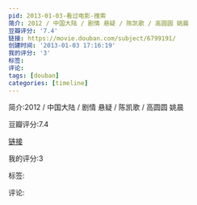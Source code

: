 ```yaml
---
pid: 2013-01-03-看过电影-搜索
简介: 2012 / 中国大陆 / 剧情 悬疑 / 陈凯歌 / 高圆圆 姚晨
豆瓣评分: '7.4'
链接: https://movie.douban.com/subject/6799191/
创建时间: '2013-01-03 17:16:19'
我的评分: '3'
标签:
评论:
tags: [douban]
categories: [timeline]
---
```

简介:2012 / 中国大陆 / 剧情 悬疑 / 陈凯歌 / 高圆圆 姚晨

豆瓣评分:7.4

[链接](https://movie.douban.com/subject/6799191/)

我的评分:3

标签:

评论:

